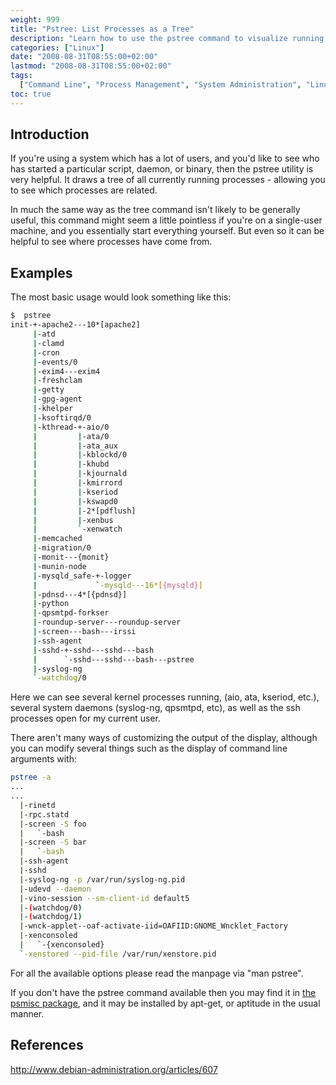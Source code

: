 ```yaml
---
weight: 999
title: "Pstree: List Processes as a Tree"
description: "Learn how to use the pstree command to visualize running processes in a tree format, showing parent-child relationships between processes."
categories: ["Linux"]
date: "2008-08-31T08:55:00+02:00"
lastmod: "2008-08-31T08:55:00+02:00"
tags:
  ["Command Line", "Process Management", "System Administration", "Linux Tools"]
toc: true
---
```


## Introduction

If you're using a system which has a lot of users, and you'd like to see who has started a particular script, daemon, or binary, then the pstree utility is very helpful. It draws a tree of all currently running processes - allowing you to see which processes are related.

In much the same way as the tree command isn't likely to be generally useful, this command might seem a little pointless if you're on a single-user machine, and you essentially start everything yourself. But even so it can be helpful to see where processes have come from.

## Examples

The most basic usage would look something like this:

```bash
$  pstree
init-+-apache2---10*[apache2]
     |-atd
     |-clamd
     |-cron
     |-events/0
     |-exim4---exim4
     |-freshclam
     |-getty
     |-gpg-agent
     |-khelper
     |-ksoftirqd/0
     |-kthread-+-aio/0
     |         |-ata/0
     |         |-ata_aux
     |         |-kblockd/0
     |         |-khubd
     |         |-kjournald
     |         |-kmirrord
     |         |-kseriod
     |         |-kswapd0
     |         |-2*[pdflush]
     |         |-xenbus
     |         `-xenwatch
     |-memcached
     |-migration/0
     |-monit---{monit}
     |-munin-node
     |-mysqld_safe-+-logger
     |             `-mysqld---16*[{mysqld}]
     |-pdnsd---4*[{pdnsd}]
     |-python
     |-qpsmtpd-forkser
     |-roundup-server---roundup-server
     |-screen---bash---irssi
     |-ssh-agent
     |-sshd-+-sshd---sshd---bash
     |      `-sshd---sshd---bash---pstree
     |-syslog-ng
     `-watchdog/0
```

Here we can see several kernel processes running, (aio, ata, kseriod, etc.), several system daemons (syslog-ng, qpsmtpd, etc), as well as the ssh processes open for my current user.

There aren't many ways of customizing the output of the display, although you can modify several things such as the display of command line arguments with:

```bash
pstree -a
...
...
  |-rinetd
  |-rpc.statd
  |-screen -S foo
  |   `-bash
  |-screen -S bar
  |   `-bash
  |-ssh-agent
  |-sshd
  |-syslog-ng -p /var/run/syslog-ng.pid
  |-udevd --daemon
  |-vino-session --sm-client-id default5
  |-(watchdog/0)
  |-(watchdog/1)
  |-wnck-applet--oaf-activate-iid=OAFIID:GNOME_Wncklet_Factory
  |-xenconsoled
  |   `-{xenconsoled}
  `-xenstored --pid-file /var/run/xenstore.pid
```

For all the available options please read the manpage via "man pstree".

If you don't have the pstree command available then you may find it in [the psmisc package](https://packages.debian.org/psmisc), and it may be installed by apt-get, or aptitude in the usual manner.

## References

http://www.debian-administration.org/articles/607
